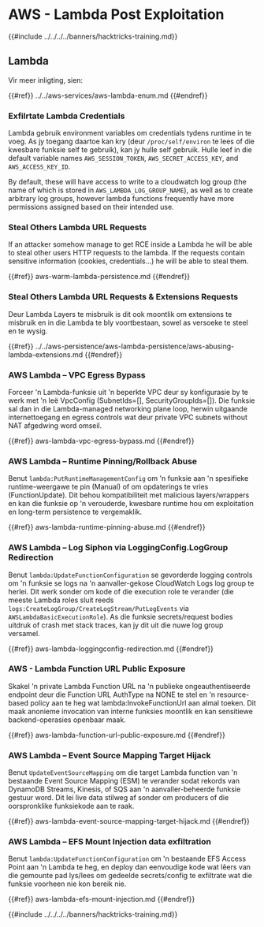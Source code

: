 # AWS - Lambda Post Exploitation

{{#include ../../../../banners/hacktricks-training.md}}

## Lambda

Vir meer inligting, sien:

{{#ref}}
../../aws-services/aws-lambda-enum.md
{{#endref}}

### Exfilrtate Lambda Credentials

Lambda gebruik environment variables om credentials tydens runtime in te voeg. As jy toegang daartoe kan kry (deur `/proc/self/environ` te lees of die kwesbare funksie self te gebruik), kan jy hulle self gebruik. Hulle leef in die default variable names `AWS_SESSION_TOKEN`, `AWS_SECRET_ACCESS_KEY`, and `AWS_ACCESS_KEY_ID`.

By default, these will have access to write to a cloudwatch log group (the name of which is stored in `AWS_LAMBDA_LOG_GROUP_NAME`), as well as to create arbitrary log groups, however lambda functions frequently have more permissions assigned based on their intended use.

### Steal Others Lambda URL Requests

If an attacker somehow manage to get RCE inside a Lambda he will be able to steal other users HTTP requests to the lambda. If the requests contain sensitive information (cookies, credentials...) he will be able to steal them.

{{#ref}}
aws-warm-lambda-persistence.md
{{#endref}}

### Steal Others Lambda URL Requests & Extensions Requests

Deur Lambda Layers te misbruik is dit ook moontlik om extensions te misbruik en in die Lambda te bly voortbestaan, sowel as versoeke te steel en te wysig.

{{#ref}}
../../aws-persistence/aws-lambda-persistence/aws-abusing-lambda-extensions.md
{{#endref}}

### AWS Lambda – VPC Egress Bypass

Forceer 'n Lambda-funksie uit 'n beperkte VPC deur sy konfigurasie by te werk met 'n leë VpcConfig (SubnetIds=[], SecurityGroupIds=[]). Die funksie sal dan in die Lambda-managed networking plane loop, herwin uitgaande internettoegang en egress controls wat deur private VPC subnets without NAT afgedwing word omseil.

{{#ref}}
aws-lambda-vpc-egress-bypass.md
{{#endref}}

### AWS Lambda – Runtime Pinning/Rollback Abuse

Benut `lambda:PutRuntimeManagementConfig` om 'n funksie aan 'n spesifieke runtime-weergawe te pin (Manual) of om opdaterings te vries (FunctionUpdate). Dit behou kompatibiliteit met malicious layers/wrappers en kan die funksie op 'n verouderde, kwesbare runtime hou om exploitation en long-term persistence te vergemaklik.

{{#ref}}
aws-lambda-runtime-pinning-abuse.md
{{#endref}}

### AWS Lambda – Log Siphon via LoggingConfig.LogGroup Redirection

Benut `lambda:UpdateFunctionConfiguration` se gevorderde logging controls om 'n funksie se logs na 'n aanvaller-gekose CloudWatch Logs log group te herlei. Dit werk sonder om kode of die execution role te verander (die meeste Lambda roles sluit reeds `logs:CreateLogGroup/CreateLogStream/PutLogEvents` via `AWSLambdaBasicExecutionRole`). As die funksie secrets/request bodies uitdruk of crash met stack traces, kan jy dit uit die nuwe log group versamel.

{{#ref}}
aws-lambda-loggingconfig-redirection.md
{{#endref}}

### AWS - Lambda Function URL Public Exposure

Skakel 'n private Lambda Function URL na 'n publieke ongeauthentiseerde endpoint deur die Function URL AuthType na NONE te stel en 'n resource-based policy aan te heg wat lambda:InvokeFunctionUrl aan almal toeken. Dit maak anonieme invocation van interne funksies moontlik en kan sensitiewe backend-operasies openbaar maak.

{{#ref}}
aws-lambda-function-url-public-exposure.md
{{#endref}}

### AWS Lambda – Event Source Mapping Target Hijack

Benut `UpdateEventSourceMapping` om die target Lambda function van 'n bestaande Event Source Mapping (ESM) te verander sodat rekords van DynamoDB Streams, Kinesis, of SQS aan 'n aanvaller-beheerde funksie gestuur word. Dit lei live data stilweg af sonder om producers of die oorspronklike funksiekode aan te raak.

{{#ref}}
aws-lambda-event-source-mapping-target-hijack.md
{{#endref}}

### AWS Lambda – EFS Mount Injection data exfiltration

Benut `lambda:UpdateFunctionConfiguration` om 'n bestaande EFS Access Point aan 'n Lambda te heg, en deploy dan eenvoudige kode wat lêers van die gemounte pad lys/lees om gedeelde secrets/config te exfiltrate wat die funksie voorheen nie kon bereik nie.

{{#ref}}
aws-lambda-efs-mount-injection.md
{{#endref}}



{{#include ../../../../banners/hacktricks-training.md}}

